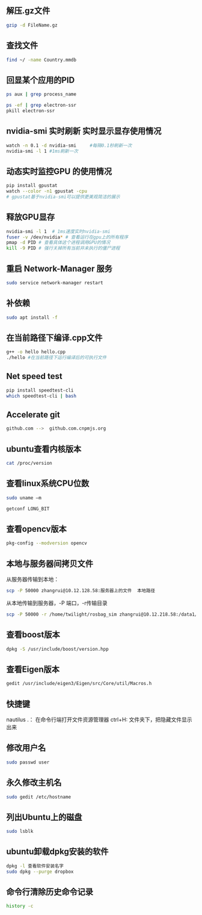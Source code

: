 ## 解压.gz文件

```bash
gzip -d FileName.gz
```

## 查找文件

```bash
find ~/ -name Country.mmdb
```

## 回显某个应用的PID

```bash
ps aux | grep process_name
```

```bash
ps -ef | grep electron-ssr
pkill electron-ssr
```

## nvidia-smi 实时刷新 实时显示显存使用情况

```bash
watch -n 0.1 -d nvidia-smi     #每隔0.1秒刷新一次
nvidia-smi -l 1 #1ms刷新一次
```

## 动态实时监控GPU 的使用情况

```bash
pip install gpustat
watch --color -n1 gpustat -cpu
# gpustat基于nvidia-smi可以提供更美观简洁的展示
```

## 释放GPU显存

```bash
nvidia-smi -l 1  # 1ms速度实时nvidia-smi
fuser -v /dev/nvidia* # 查看运行在gpu上的所有程序
pmap -d PID # 查看具体这个进程调用GPU的情况
kill -9 PID # 强行关掉所有当前并未执行的僵尸进程
```

## 重启 Network-Manager 服务

```bash
sudo service network-manager restart
```

## 补依赖

```bash
sudo apt install -f
```

## 在当前路径下编译.cpp文件

```bash
g++ -o hello hello.cpp
./hello #在当前路径下运行编译后的可执行文件
```

## Net speed test

```bash
pip install speedtest-cli
which speedtest-cli | bash
```

## Accelerate git

```bash
github.com -->  github.com.cnpmjs.org
```

## ubuntu查看内核版本

```bash
cat /proc/version
```

## 查看linux系统CPU位数

```bash
sudo uname —m
```

```bash
getconf LONG_BIT
```

## 查看opencv版本

```bash
pkg-config --modversion opencv
```

## 本地与服务器间拷贝文件

从服务器传输到本地：

```bash
scp -P 50000 zhangrui@10.12.128.58:服务器上的文件  本地路径
```

从本地传输到服务器，-P 端口，-r传输目录

```bash
scp -P 50000 -r /home/twilight/rosbag_sim zhangrui@10.12.218.58:/data1/zhangrui
```

## 查看boost版本

```bash
dpkg -S /usr/include/boost/version.hpp
```

## 查看Eigen版本

```bash
gedit /usr/include/eigen3/Eigen/src/Core/util/Macros.h
```

## 快捷键

nautilus .： 在命令行端打开文件资源管理器
ctrl+H: 文件夹下，把隐藏文件显示出来

## 修改用户名

```bash
sudo passwd user
```

## 永久修改主机名

```bash
sudo gedit /etc/hostname
```

## 列出Ubuntu上的磁盘

```bash
sudo lsblk
```

## ubuntu卸载dpkg安装的软件

```bash
dpkg -l 查看软件安装名字
sudo dpkg --purge dropbox
```

## 命令行清除历史命令记录
```bash
history -c
```
